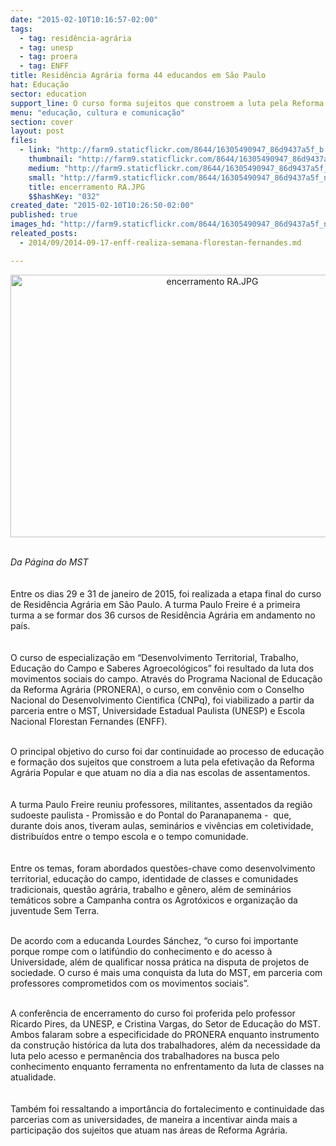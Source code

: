 ```yaml
---
date: "2015-02-10T10:16:57-02:00"
tags:
  - tag: residência-agrária
  - tag: unesp
  - tag: proera
  - tag: ENFF
title: Residência Agrária forma 44 educandos em São Paulo
hat: Educação
sector: education
support_line: O curso forma sujeitos que constroem a luta pela Reforma Agrária Popular e que atuam no dia a dia nas escolas de assentamentos.
menu: "educação, cultura e comunicação"
section: cover
layout: post
files:
  - link: "http://farm9.staticflickr.com/8644/16305490947_86d9437a5f_b.jpg"
    thumbnail: "http://farm9.staticflickr.com/8644/16305490947_86d9437a5f_t.jpg"
    medium: "http://farm9.staticflickr.com/8644/16305490947_86d9437a5f_z.jpg"
    small: "http://farm9.staticflickr.com/8644/16305490947_86d9437a5f_n.jpg"
    title: encerramento RA.JPG
    $$hashKey: "032"
created_date: "2015-02-10T10:26:50-02:00"
published: true
images_hd: "http://farm9.staticflickr.com/8644/16305490947_86d9437a5f_n.jpg"
releated_posts:
  - 2014/09/2014-09-17-enff-realiza-semana-florestan-fernandes.md

---
```

<p style="text-align:center"><img alt="encerramento RA.JPG" height="420" src="http://farm9.staticflickr.com/8644/16305490947_86d9437a5f_b.jpg" width="630" /></p>

<p><br />
<em>Da P&aacute;gina do MST</em><br />
<br />
<br />
Entre os dias 29 e 31 de janeiro de 2015, foi realizada a etapa final do curso de Resid&ecirc;ncia Agr&aacute;ria em S&atilde;o Paulo. A turma Paulo Freire &eacute; a primeira turma a se formar dos 36 cursos de Resid&ecirc;ncia Agr&aacute;ria em andamento no pa&iacute;s.<br />
<br />
<br />
O curso de especializa&ccedil;&atilde;o em &ldquo;Desenvolvimento Territorial, Trabalho, Educa&ccedil;&atilde;o do Campo e Saberes Agroecol&oacute;gicos&rdquo; foi resultado da luta dos movimentos sociais do campo. Atrav&eacute;s do Programa Nacional de Educa&ccedil;&atilde;o da Reforma Agr&aacute;ria (PRONERA), o curso, em conv&ecirc;nio com o Conselho Nacional do Desenvolvimento Cientifica (CNPq), foi viabilizado a partir da parceria entre o MST, Universidade Estadual Paulista (UNESP) e Escola Nacional Florestan Fernandes (ENFF).<br />
&nbsp;</p>

<p>O principal objetivo do curso foi dar continuidade ao processo de educa&ccedil;&atilde;o e forma&ccedil;&atilde;o dos sujeitos que constroem a luta pela efetiva&ccedil;&atilde;o da Reforma Agr&aacute;ria Popular e que atuam no dia a dia nas escolas de assentamentos.<br />
<br />
<br />
A turma Paulo Freire reuniu professores, militantes, assentados da regi&atilde;o sudoeste paulista -&nbsp;Promiss&atilde;o e do Pontal do Paranapanema - &nbsp;que, durante dois anos, tiveram aulas, semin&aacute;rios e viv&ecirc;ncias em coletividade, distribu&iacute;dos entre o tempo escola e o tempo comunidade.<br />
<br />
<br />
Entre os temas, foram abordados quest&otilde;es-chave como desenvolvimento territorial, educa&ccedil;&atilde;o do campo, identidade de classes e comunidades tradicionais, quest&atilde;o agr&aacute;ria, trabalho e g&ecirc;nero, al&eacute;m de semin&aacute;rios tem&aacute;ticos sobre a Campanha contra os Agrot&oacute;xicos e organiza&ccedil;&atilde;o da juventude Sem Terra.<br />
&nbsp;</p>

<p>De acordo com a educanda Lourdes S&aacute;nchez, &ldquo;o curso foi importante porque rompe com o latif&uacute;ndio do conhecimento e do acesso &agrave; Universidade, al&eacute;m de qualificar nossa pr&aacute;tica na disputa de projetos de sociedade. O curso &eacute; mais uma conquista da luta do MST, em parceria com professores comprometidos com os movimentos sociais&rdquo;.<br />
&nbsp;</p>

<p>A confer&ecirc;ncia de encerramento do curso foi proferida pelo professor Ricardo Pires, da UNESP, e Cristina Vargas, do Setor de Educa&ccedil;&atilde;o do MST. Ambos&nbsp;falaram sobre a especificidade do PRONERA enquanto instrumento da constru&ccedil;&atilde;o hist&oacute;rica da luta dos trabalhadores, al&eacute;m da necessidade da luta pelo acesso e perman&ecirc;ncia dos trabalhadores na busca pelo conhecimento enquanto ferramenta no enfrentamento da luta de classes na atualidade.<br />
<br />
<br />
Tamb&eacute;m foi ressaltando a import&acirc;ncia do fortalecimento e continuidade das parcerias com as universidades, de maneira a incentivar ainda mais a participa&ccedil;&atilde;o dos sujeitos que atuam nas &aacute;reas de Reforma Agr&aacute;ria.&nbsp;</p>
